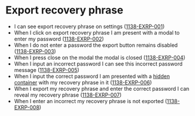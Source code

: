 # Export recovery phrase

- I can see export recovery phrase on settings (<a name="1138-EXRP-001" href="#1138-EXRP-001">1138-EXRP-001</a>)
- When I click on export recovery phrase I am present with a modal to enter my password (<a name="1138-EXRP-002" href="#1138-EXRP-002">1138-EXRP-002</a>)
- When I do not enter a password the export button remains disabled (<a name="1138-EXRP-003" href="#1138-EXRP-003">1138-EXRP-003</a>)
- When I press close on the modal the modal is closed (<a name="1138-EXRP-004" href="#1138-EXRP-004">1138-EXRP-004</a>)
- When I input an incorrect password I can see this incorrect password message (<a name="1138-EXRP-005" href="#1138-EXRP-005">1138-EXRP-005</a>)
- When I input the correct password I am presented with a [hidden container](./1129-HDCN-hidden_container.md) with my recovery phrase in it (<a name="1138-EXRP-006" href="#1138-EXRP-006">1138-EXRP-006</a>)
- When I export my recovery phrase and enter the correct password I can reveal my recovery phrase (<a name="1138-EXRP-007" href="#1138-EXRP-007">1138-EXRP-007</a>)
- When I enter an incorrect my recovery phrase is not exported (<a name="1138-EXRP-008" href="#1138-EXRP-008">1138-EXRP-008</a>)
